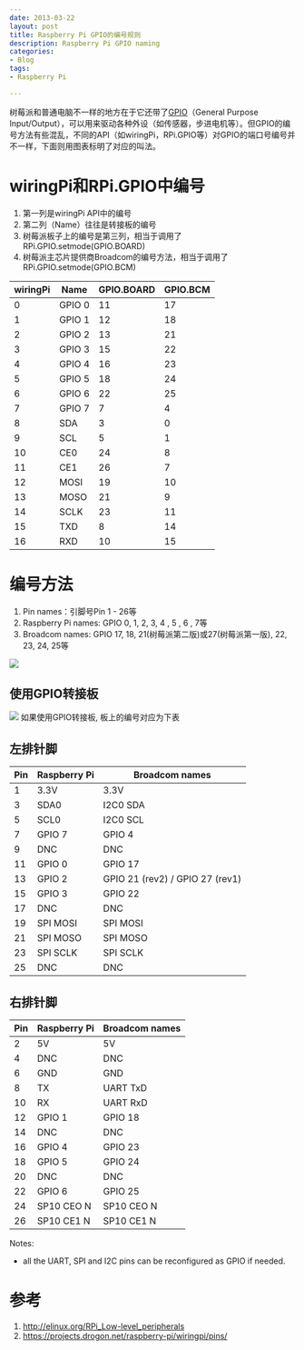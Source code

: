 ```yaml
---
date: 2013-03-22
layout: post
title: Raspberry Pi GPIO的编号规则
description: Raspberry Pi GPIO naming
categories:
- Blog
tags:
- Raspberry Pi

---
```


树莓派和普通电脑不一样的地方在于它还带了[GPIO](http://en.wikipedia.org/wiki/General_Purpose_Input/Output)（General Purpose Input/Output），可以用来驱动各种外设（如传感器，步进电机等）。但GPIO的编号方法有些混乱，不同的API（如wiringPi，RPi.GPIO等）对GPIO的端口号编号并不一样，下面则用图表标明了对应的叫法。


# wiringPi和RPi.GPIO中编号
1. 第一列是wiringPi API中的编号
2. 第二列（Name）往往是转接板的编号
3. 树莓派板子上的编号是第三列，相当于调用了RPi.GPIO.setmode(GPIO.BOARD)
4. 树莓派主芯片提供商Broadcom的编号方法，相当于调用了RPi.GPIO.setmode(GPIO.BCM)

wiringPi   | Name     | GPIO.BOARD    | GPIO.BCM
---------- | -------- | ------------  | ------------ 
0          |GPIO 0    | 11            | 17 
1          |GPIO 1    | 12            | 18
2          |GPIO 2    | 13            | 21
3          |GPIO 3    | 15            | 22
4          |GPIO 4    | 16            | 23
5          |GPIO 5    | 18            | 24
6          |GPIO 6    | 22            | 25
7          |GPIO 7    | 7             | 4
8          |SDA       | 3             | 0
9          |SCL       | 5             | 1
10         |CE0       | 24            | 8
11         |CE1       | 26            | 7
12         |MOSI      | 19            | 10
13         |MOSO      | 21            | 9
14         |SCLK      | 23            | 11
15         |TXD       | 8             | 14
16         |RXD       | 10            | 15


# 编号方法
1. Pin names：引脚号Pin 1 - 26等
2. Raspberry Pi names: GPIO 0, 1, 2, 3, 4 , 5 , 6 , 7等
3. Broadcom names: GPIO 17, 18, 21(树莓派第二版)或27(树莓派第一版), 22, 23, 24, 25等

<img src="https://pbs.twimg.com/media/BGBhJ4LCAAA50eS.jpg:large"/>

## 使用GPIO转接板
<img src="http://img03.taobaocdn.com/imgextra/i3/21288305/T23BjrXfJaXXXXXXXX_!!21288305.jpg"/>
如果使用GPIO转接板, 板上的编号对应为下表


## 左排针脚

**Pin**    | **Raspberry Pi** | **Broadcom names**
------------ | ------------- | ------------
1            |    3.3V       | 3.3V
3            |    SDA0       |  I2C0 SDA
5            |    SCL0       |  I2C0 SCL
7            |    GPIO 7     |  GPIO 4
9            |    DNC        |  DNC
11           |    GPIO 0     |  GPIO 17
13           |   GPIO 2      |  GPIO 21 (rev2) / GPIO 27 (rev1)
15           |   GPIO 3      |  GPIO 22
17           |   DNC         |  DNC 
19           |    SPI MOSI   | SPI MOSI
21           |   SPI MOSO    | SPI MOSO 
23           |   SPI SCLK    | SPI SCLK
25           |   DNC         | DNC

## 右排针脚

**Pin**    | **Raspberry Pi** | **Broadcom names**
------------ | ------------- | ------------
2           |   5V        | 5V
4           |   DNC        | DNC
6           |   GND        | GND
8           |   TX        | UART TxD
10           |  RX         | UART RxD
12           |  GPIO 1         | GPIO 18
14           |  DNC         | DNC
16           |  GPIO 4         | GPIO 23
18           |  GPIO 5         | GPIO 24
20           |  DNC         | DNC
22           |  GPIO 6         | GPIO 25
24           |  SP10 CEO N         | SP10 CEO N
26           |  SP10 CE1 N         | SP10 CE1 N  


Notes:

- all the UART, SPI and I2C pins can be reconfigured as GPIO if needed.


# 参考
1. http://elinux.org/RPi_Low-level_peripherals
2. https://projects.drogon.net/raspberry-pi/wiringpi/pins/
